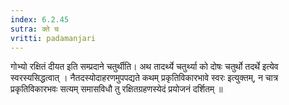```yaml
---
index: 6.2.45
sutra: क्ते च
vritti: padamanjari
---
```


  गोभ्यो रक्षितं दीयत इति सम्प्रदाने चतुर्थीति। अथ तादर्थ्ये चतुर्थ्या को दोषः चतुर्थो तदर्थे इत्येव स्वरस्यसिद्धत्वात् । नैतदस्योदाहरणमुपपद्यते कथम् प्रकृतिविकारभावे स्वरः इत्युक्तम्, न चात्र प्रकृतिविकारभवः सत्यम् समासविधौ तु रक्षितग्रहणस्येदं प्रयोजनं दर्शितम् ॥
